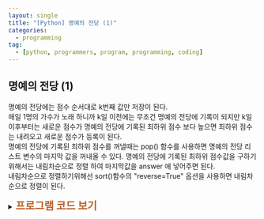 ```yaml
---
layout: single
title: "[Python] 명예의 전당 (1)"
categories:
  - programming
tag:
  - [python, programmers, program, programming, coding]
---  
```


## 명예의 전당 (1)  

명예의 전당에는 점수 순서대로 k번째 값만 저장이 된다.  
매일 1명의 가수가 노래 하니까 k일 이전에는 무조건 
명예의 전당에 기록이 되지만 k일 이후부터는 새로운 점수가 명예의 전당에 
기록된 최하위 점수 보다 높으면 최하위 점수는 내려오고 새로운 점수가 등록이 된다.  
명예의 전당에 기록된 최하위 점수를 꺼낼때는 pop() 함수를 사용하면 
명예의 전당 리스트 변수의 마지막 값을 꺼내올 수 있다.
명예의 전당에 기록된 최하위 점수값을 구하기 위해서는 
내림차순으로 정렬 하여 마지막값을 answer 에 넣어주면 된다.  
내림차순으로 정렬하기위해선 sort()함수의 "reverse=True" 옵션을 
사용하면 내림차순으로 정렬이 된다.

<details>
  <summary><span style="font-size:1.5em; font-weight:bold; color:#BA602B; cursor:pointer">프로그램 코드 보기</span></summary>
  <div markdown="1">   
```python
def solution(k, score):
    answer = []
    new = [] # 명예의 전당 리스트 변수
    
    for i in range(len(score)):
        if i >= k: # 명예의 전당이 꽉찼을때
            if new[k-1] < score[i]: # k-1이 명예의 전당 마지막값이 저장된 위치이다.
                new.pop() # 명예의전당 마지막값(k-1)이 작으면 pop()으로 꺼낸다.
                new.append(score[i]) # 새로운값을 추가 한다.
                new.sort(reverse=True) #내림차순으로 정렬(큰순서대로)
                answer.append(new[k-1]) #마지막 값(최하위)을 answer에 추가
            else: #명예의 전당 최하위 점수가 새로운 점수 보다 클때
                answer.append(new[k-1]) #마지막 값(최하위)를 answer에 추가
        else: # 명예의 전당이 꽉차지 않았을때
            new.append(score[i]) #명예의전당 자리가 비었기 때문에 무조건 기록이 된다.
            new.sort(reverse=True) #내림차순으로 정렬(큰순서대로)
            answer.append(new[i]) # 마지막 값(최하위)을 answer에 추가
    
    return answer
```
  </div>
</details>

